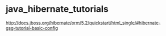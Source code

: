 # java_hibernate_tutorials
http://docs.jboss.org/hibernate/orm/5.2/quickstart/html_single/#hibernate-gsg-tutorial-basic-config
